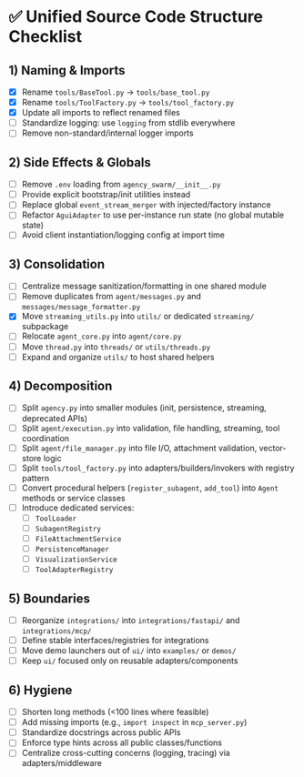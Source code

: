 # ✅ Unified Source Code Structure Checklist

## 1) Naming & Imports
- [x] Rename `tools/BaseTool.py` → `tools/base_tool.py`
- [x] Rename `tools/ToolFactory.py` → `tools/tool_factory.py`
- [x] Update all imports to reflect renamed files
- [ ] Standardize logging: use `logging` from stdlib everywhere
- [ ] Remove non-standard/internal logger imports

## 2) Side Effects & Globals
- [ ] Remove `.env` loading from `agency_swarm/__init__.py`
- [ ] Provide explicit bootstrap/init utilities instead
- [ ] Replace global `event_stream_merger` with injected/factory instance
- [ ] Refactor `AguiAdapter` to use per-instance run state (no global mutable state)
- [ ] Avoid client instantiation/logging config at import time

## 3) Consolidation
- [ ] Centralize message sanitization/formatting in one shared module
- [ ] Remove duplicates from `agent/messages.py` and `messages/message_formatter.py`
- [x] Move `streaming_utils.py` into `utils/` or dedicated `streaming/` subpackage
- [ ] Relocate `agent_core.py` into `agent/core.py`
- [ ] Move `thread.py` into `threads/` or `utils/threads.py`
- [ ] Expand and organize `utils/` to host shared helpers

## 4) Decomposition
- [ ] Split `agency.py` into smaller modules (init, persistence, streaming, deprecated APIs)
- [ ] Split `agent/execution.py` into validation, file handling, streaming, tool coordination
- [ ] Split `agent/file_manager.py` into file I/O, attachment validation, vector-store logic
- [ ] Split `tools/tool_factory.py` into adapters/builders/invokers with registry pattern
- [ ] Convert procedural helpers (`register_subagent`, `add_tool`) into `Agent` methods or service classes
- [ ] Introduce dedicated services:
  - [ ] `ToolLoader`
  - [ ] `SubagentRegistry`
  - [ ] `FileAttachmentService`
  - [ ] `PersistenceManager`
  - [ ] `VisualizationService`
  - [ ] `ToolAdapterRegistry`

## 5) Boundaries
- [ ] Reorganize `integrations/` into `integrations/fastapi/` and `integrations/mcp/`
- [ ] Define stable interfaces/registries for integrations
- [ ] Move demo launchers out of `ui/` into `examples/` or `demos/`
- [ ] Keep `ui/` focused only on reusable adapters/components

## 6) Hygiene
- [ ] Shorten long methods (<100 lines where feasible)
- [ ] Add missing imports (e.g., `import inspect` in `mcp_server.py`)
- [ ] Standardize docstrings across public APIs
- [ ] Enforce type hints across all public classes/functions
- [ ] Centralize cross-cutting concerns (logging, tracing) via adapters/middleware
